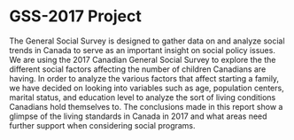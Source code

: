 # GSS-2017 Project
The General Social Survey is designed to gather data on and analyze social trends in Canada to serve as an important insight on social policy issues. We are using the 2017 Canadian General Social Survey to explore the the different social factors affecting the number of children Canadians are having. In order to analyze the various factors that affect starting a family, we have decided on looking into variables such as age, population centers, marital status, and education level to analyze the sort of living conditions Canadians hold themselves to. The conclusions made in this report show a glimpse of the living standards in Canada in 2017 and what areas need further support when considering social programs. 
